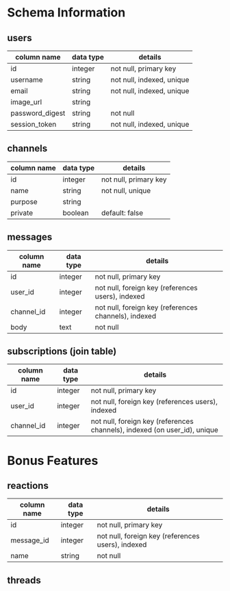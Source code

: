 # Schema Information

## users
column name       | data type    | details
------------------|--------------|--------------------------
id                | integer      | not null, primary key
username          | string       | not null, indexed, unique
email             | string       | not null, indexed, unique
image_url         | string       |
password_digest   | string       | not null
session_token     | string       | not null, indexed, unique

## channels
column name       | data type    | details
------------------|--------------|--------------------------
id                | integer      | not null, primary key
name              | string       | not null, unique
purpose           | string       |
private           | boolean      | default: false

## messages
column name       | data type    | details
------------------|--------------|--------------------------
id                | integer      | not null, primary key
user_id           | integer      | not null, foreign key (references users), indexed
channel_id        | integer      | not null, foreign key (references channels), indexed
body              | text         | not null

## subscriptions (join table)
column name       | data type    | details
------------------|--------------|--------------------------
id                | integer      | not null, primary key
user_id           | integer      | not null, foreign key (references users), indexed
channel_id        | integer      | not null, foreign key (references channels), indexed (on user_id), unique

# Bonus Features

## reactions
column name       | data type    | details
------------------|--------------|--------------------------
id                | integer      | not null, primary key
message_id        | integer      | not null, foreign key (references users), indexed
name              | string       | not null

## threads
